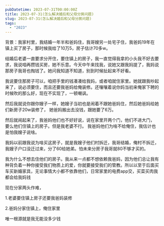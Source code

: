 ```yaml
---
pubDatetime: 2023-07-31T00:00:00Z
title: 2023-07-31(怎么解决婚后和父母分房问题)
slug: 2023-07-31(怎么解决婚后和父母分房问题)
tags:
  - "2023"
---
```


背景：我家村里，我结婚一年半和爸妈住，我哥嫂另一处宅子住，我爸妈19年在镇上买了房子，那时候我给了10万5，房子估计70多w。

结婚后老婆一直要求分开住，要住镇上的房子，我一直觉得我拿的小头我不好去要求，我说咱再攒钱买房，她不乐意。今天中午来找我，说她又跟我妈提了，我妈说那房子我哥也掏钱了。她问我知道不知道，别到时候扯起来不好看。

我说要住那房子可以，咱把手里的钱凑凑给我妈，或者咱就住家里。她就跟我吵起来了，说必须要住，而且还要我爸妈给俺装修。还嚷嚷着说你妈当初来俺家下聘的时候吹的那么好，现在不实现了，一顿嘲讽。

然后我就说你跟你嫂子一样，她嫂子当初也是闹着不跟她爸妈住，然后她爸妈给她们新房子20w装修了， 她爸妈搬出去没钱，跟她要了6万。

然后就闹起来了，我爸妈他们也不好好说，说在家里开两个门，他们不进大门， 要么他们住镇上的房子。但是我老婆不行。 我爸妈他们为啥不给俺住，我估计也是怕我嫂子说啥。

我妈以前跟我说为啥买这房子，就是我嫂子他们村拆迁，我哥结婚，俺村不拆迁，我嫂子户口没迁过来，分了60给她弟。怕未来分房子我哥就80不够才买的。

我为什么不想去住他们的房子。我从来一点都不想依赖我爸妈，因为他们总让我有种背负着一种你接受我们物质上的爱，你就要接受我们的管教。所以以至于后面买车买新婚家具，无论事情大小都不依靠他们，日常家里的电费app交，买菜买肉我都会给我妈钱

现在分家两头作难，

1.老婆要住镇上房子还要我爸妈装修

2.爸妈分家住镇上，俺住家里

唯一根源就是我无能没多少钱
